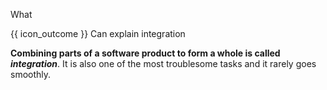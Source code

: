<span id="title">What</span>

<span id="prereqs"></span>

<span id="outcomes">{{ icon_outcome }} Can explain integration</span>

<div id="body">

**Combining parts of a software product to form a whole is called _integration_**. It is also one of the most troublesome tasks and it rarely goes smoothly.

</div>

<div id="extras">
</div>